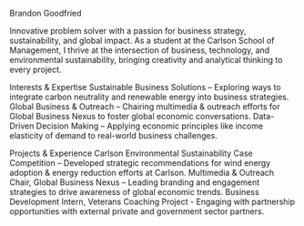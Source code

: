 Brandon Goodfried


Innovative problem solver with a passion for business strategy, sustainability, and global impact. As a student at the Carlson School of Management, I thrive at the intersection of business, technology, and environmental sustainability, bringing creativity and analytical thinking to every project.

Interests & Expertise
Sustainable Business Solutions – Exploring ways to integrate carbon neutrality and renewable energy into business strategies.
Global Business & Outreach – Chairing multimedia & outreach efforts for Global Business Nexus to foster global economic conversations.
Data-Driven Decision Making – Applying economic principles like income elasticity of demand to real-world business challenges.

Projects & Experience
Carlson Environmental Sustainability Case Competition – Developed strategic recommendations for wind energy adoption & energy reduction efforts at Carlson.
Multimedia & Outreach Chair, Global Business Nexus – Leading branding and engagement strategies to drive awareness of global economic trends.
Business Development Intern, Veterans Coaching Project - Engaging with partnership opportunities with external private and government sector partners. 
